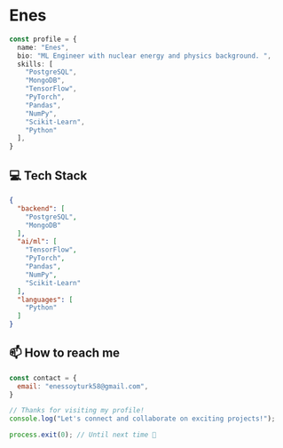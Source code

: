 # Enes

```typescript
const profile = {
  name: "Enes",
  bio: "ML Engineer with nuclear energy and physics background. ",
  skills: [
    "PostgreSQL",
    "MongoDB",
    "TensorFlow",
    "PyTorch",
    "Pandas",
    "NumPy",
    "Scikit-Learn",
    "Python"
  ],
}
```

## 💻 Tech Stack

```json
{
  "backend": [
    "PostgreSQL",
    "MongoDB"
  ],
  "ai/ml": [
    "TensorFlow",
    "PyTorch",
    "Pandas",
    "NumPy",
    "Scikit-Learn"
  ],
  "languages": [
    "Python"
  ]
}
```

## 📫 How to reach me

```javascript
const contact = {
  email: "enessoyturk58@gmail.com",
}
```

```typescript
// Thanks for visiting my profile!
console.log("Let's connect and collaborate on exciting projects!");

process.exit(0); // Until next time 👋
```
